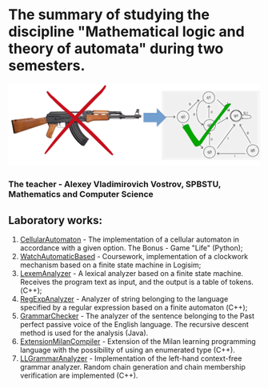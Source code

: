 # The summary of studying the discipline "Mathematical logic and theory of automata" during two semesters.

![](https://github.com/MikhailCherepanovD/AutomataTheorySummary/blob/master/AutomataTheory.png)


###  The teacher  -  Alexey Vladimirovich Vostrov, SPBSTU, Mathematics and Computer Science

## Laboratory works:

1. [CellularAutomaton](https://github.com/MikhailCherepanovD/CellularAutomaton) - The implementation of a cellular automaton in accordance with a given option. The Bonus - Game "Life" (Python);
2. [WatchAutomaticBased](https://github.com/MikhailCherepanovD/WatchAutomaticBased) - Coursework, implementation of a clockwork mechanism based on a finite state machine in Logisim;
3. [LexemAnalyzer](https://github.com/MikhailCherepanovD/LexemAnalyzer) - A lexical analyzer based on a finite state machine. Receives the program text as input, and the output is a table of tokens.(С++);
4. [RegExpAnalyzer](https://github.com/MikhailCherepanovD/RegExpAnalyzer) - Analyzer of string belonging to the language specified by a regular expression based on a finite automaton (С++);
5. [GrammarChecker](https://github.com/MikhailCherepanovD/GrammarChecker) - The analyzer of the sentence belonging to the Past perfect passive voice of the English language. The recursive descent method is used for the analysis (Java).
6. [ExtensionMilanCompiler](https://github.com/MikhailCherepanovD/ExtentionMilanCompiler) - Extension of the Milan learning programming language with the possibility of using an enumerated type (C++).
7. [LLGrammarAnalyzer](https://github.com/MikhailCherepanovD/LLGrammarAnalyzer) - Implementation of the left-hand context-free grammar analyzer. Random chain generation and chain membership verification are implemented (C++).

